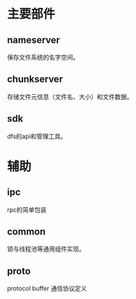 # 主要部件

## nameserver
保存文件系统的名字空间。

## chunkserver
存储文件元信息（文件名、大小）和文件数据。

## sdk
dfs的api和管理工具。

# 辅助
## ipc
rpc的简单包装
## common
锁与线程池等通用组件实现。
## proto
protocol buffer 通信协议定义
